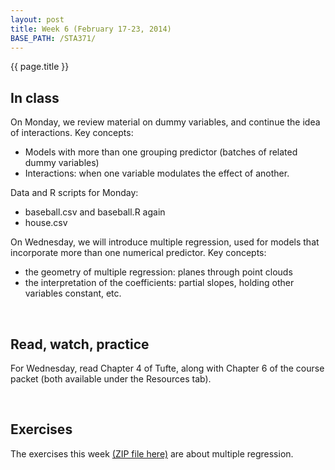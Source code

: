 ```yaml
---
layout: post
title: Week 6 (February 17-23, 2014)
BASE_PATH: /STA371/
---
```

{{ page.title }}


In class
--------

On Monday, we review material on dummy variables, and continue the idea of interactions.  Key concepts:

* Models with more than one grouping predictor (batches of related dummy variables)
* Interactions: when one variable modulates the effect of another.

Data and R scripts for Monday:
 
* baseball.csv and baseball.R again
* house.csv

On Wednesday, we will introduce multiple regression, used for models that incorporate more than one numerical predictor.  Key concepts:

* the geometry of multiple regression: planes through point clouds
* the interpretation of the coefficients: partial slopes, holding other variables constant, etc.


<br>

Read, watch, practice
---------------------
For Wednesday, read Chapter 4 of Tufte, along with Chapter 6 of the course packet (both available under the Resources tab).

<br>

Exercises
---------
The exercises this week [(ZIP file here)](http://jgscott.github.com/STA371/exercises/exercises06.zip) are about multiple regression.
